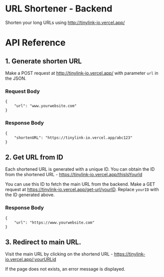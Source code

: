 # URL Shortener - Backend

Shorten your long URLs using http://tinylink-io.vercel.app/

# API Reference

## 1. Generate shorten URL

Make a POST request at http://tinylink-io.vercel.app/ with parameter `url` in the JSON.

### Request Body

```
{
    "url": "www.yourwebsite.com"
}
```

### Response Body

```
{
    "shortenURL": "https://tinylink-io.vercel.app/abc123"
}
```

## 2. Get URL from ID

Each shortened URL is generated with a unique ID. You can obtain the ID from the shortened URL - https://tinylink-io.vercel.app/thisIsYourId

You can use this ID to fetch the main URL from the backend.
Make a GET request at https://tinylink-io.vercel.app/get-url/yourID. Replace `yourID` with the ID generated above.

### Response Body

```
{
    "url": "https://www.yourwebsite.com"
}
```

## 3. Redirect to main URL.

Visit the main URL by clicking on the shortend URL - https://tinylink-io.vercel.app/:yourURLid

If the page does not exists, an error message is displayed.
